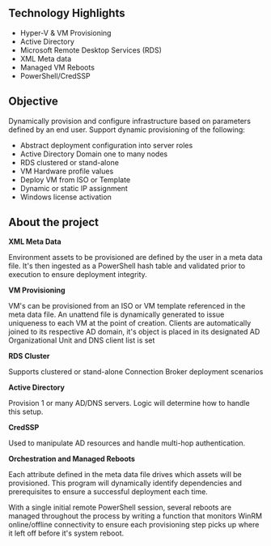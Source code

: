 ## Technology Highlights
- Hyper-V & VM Provisioning
- Active Directory
- Microsoft Remote Desktop Services (RDS)
- XML Meta data
- Managed VM Reboots
- PowerShell/CredSSP

## Objective
Dynamically provision and configure infrastructure based on parameters defined by an end user. Support dynamic provisioning of the following:

- Abstract deployment configuration into server roles
- Active Directory Domain one to many nodes
- RDS clustered or stand-alone
- VM Hardware profile values
- Deploy VM from ISO or Template
- Dynamic or static IP assignment
- Windows license activation

## About the project
**XML Meta Data**

Environment assets to be provisioned are defined by the user in a meta data file. It's then ingested as a PowerShell hash table and validated prior to execution to ensure deployment integrity.

**VM Provisioning**

VM's can be provisioned from an ISO or VM template referenced in the meta data file. An unattend file is dynamically generated to issue uniqueness to each VM at the point of creation. Clients are automatically joined to its respective AD domain, it's object is placed in its designated AD Organizational Unit and DNS client list is set

**RDS Cluster**

Supports clustered or stand-alone Connection Broker deployment scenarios

**Active Directory**

Provision 1 or many AD/DNS servers. Logic will determine how to handle this setup.

**CredSSP**

Used to manipulate AD resources and handle multi-hop authentication.

**Orchestration and Managed Reboots**

Each attribute defined in the meta data file drives which assets will be provisioned. This program will dynamically identify dependencies and prerequisites to ensure a successful deployment each time.

With a single initial remote PowerShell session, several reboots are managed throughout the process by writing a function that monitors WinRM online/offline connectivity to ensure each provisioning step picks up where it left off before it's system reboot.
